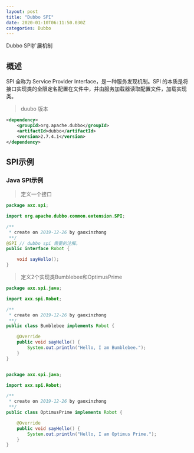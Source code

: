 ```yaml
---
layout: post
title: "Dubbo SPI"
date: 2020-01-10T06:11:50.030Z
categories: Dubbo
---
```


Dubbo SPI扩展机制

## 概述

SPI 全称为 Service Provider Interface，是一种服务发现机制。SPI 的本质是将接口实现类的全限定名配置在文件中，并由服务加载器读取配置文件，加载实现类。

> duubo 版本
```xml
<dependency>
    <groupId>org.apache.dubbo</groupId>
    <artifactId>dubbo</artifactId>
    <version>2.7.4.1</version>
</dependency>
```

## SPI示例

### Java SPI示例

> 定义一个接口
```java
package axx.spi;

import org.apache.dubbo.common.extension.SPI;

/**
 * create on 2019-12-26 by gaoxinzhong
 **/
@SPI // dubbo spi 需要的注解。
public interface Robot {

    void sayHello();
}

```

> 定义2个实现类Bumblebee和OptimusPrime
```java
package axx.spi.java;

import axx.spi.Robot;

/**
 * create on 2019-12-26 by gaoxinzhong
 **/
public class Bumblebee implements Robot {

    @Override
    public void sayHello() {
        System.out.println("Hello, I am Bumblebee.");
    }
}


package axx.spi.java;

import axx.spi.Robot;

/**
 * create on 2019-12-26 by gaoxinzhong
 **/
public class OptimusPrime implements Robot {

    @Override
    public void sayHello() {
        System.out.println("Hello, I am Optimus Prime.");
    }
}

```